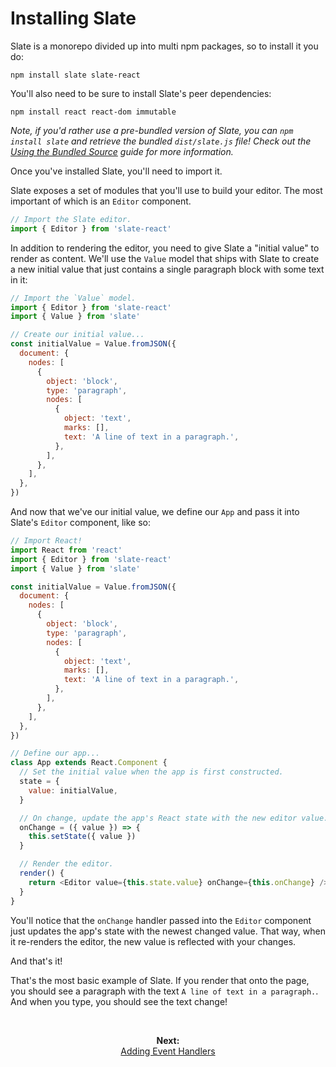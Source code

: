 # Installing Slate

Slate is a monorepo divided up into multi npm packages, so to install it you do:

```
npm install slate slate-react
```

You'll also need to be sure to install Slate's peer dependencies:

```
npm install react react-dom immutable
```

_Note, if you'd rather use a pre-bundled version of Slate, you can `npm install slate` and retrieve the bundled `dist/slate.js` file! Check out the [Using the Bundled Source](./using-the-bundled-source.md) guide for more information._

Once you've installed Slate, you'll need to import it.

Slate exposes a set of modules that you'll use to build your editor. The most important of which is an `Editor` component.

```js
// Import the Slate editor.
import { Editor } from 'slate-react'
```

In addition to rendering the editor, you need to give Slate a "initial value" to render as content. We'll use the `Value` model that ships with Slate to create a new initial value that just contains a single paragraph block with some text in it:

```js
// Import the `Value` model.
import { Editor } from 'slate-react'
import { Value } from 'slate'

// Create our initial value...
const initialValue = Value.fromJSON({
  document: {
    nodes: [
      {
        object: 'block',
        type: 'paragraph',
        nodes: [
          {
            object: 'text',
            marks: [],
            text: 'A line of text in a paragraph.',
          },
        ],
      },
    ],
  },
})
```

And now that we've our initial value, we define our `App` and pass it into Slate's `Editor` component, like so:

```js
// Import React!
import React from 'react'
import { Editor } from 'slate-react'
import { Value } from 'slate'

const initialValue = Value.fromJSON({
  document: {
    nodes: [
      {
        object: 'block',
        type: 'paragraph',
        nodes: [
          {
            object: 'text',
            marks: [],
            text: 'A line of text in a paragraph.',
          },
        ],
      },
    ],
  },
})

// Define our app...
class App extends React.Component {
  // Set the initial value when the app is first constructed.
  state = {
    value: initialValue,
  }

  // On change, update the app's React state with the new editor value.
  onChange = ({ value }) => {
    this.setState({ value })
  }

  // Render the editor.
  render() {
    return <Editor value={this.state.value} onChange={this.onChange} />
  }
}
```

You'll notice that the `onChange` handler passed into the `Editor` component just updates the app's state with the newest changed value. That way, when it re-renders the editor, the new value is reflected with your changes.

And that's it!

That's the most basic example of Slate. If you render that onto the page, you should see a paragraph with the text `A line of text in a paragraph.`. And when you type, you should see the text change!

<br/>
<p align="center"><strong>Next:</strong><br/><a href="./adding-event-handlers.md">Adding Event Handlers</a></p>
<br/>
